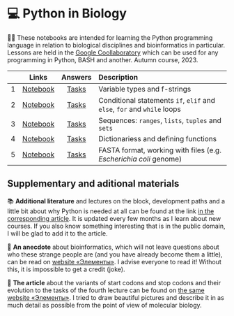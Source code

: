 # 💻 Python in Biology 

👨‍💻 These notebooks are intended for learning the Python programming language in relation to biological disciplines and bioinformatics in particular. Lessons are held in the [Google Coollaboratory](https://colab.research.google.com/) which can be used for any programming in Python, BASH and another. Autumn course, 2023.

|  | Links | Answers | Description | 
| :------: | :------: | :------: | :------ | 
| 1 | [Notebook](https://colab.research.google.com/drive/1hsL3ToeTnudcmI5K0SczRa7IUULYegKr?usp=sharing) | [Tasks](https://colab.research.google.com/drive/1L0Pk4RzXTYBIQIS1TJ-ygOc_rspHYfrs?usp=sharing) | Variable types and f-strings | 
| 2 | [Notebook](https://colab.research.google.com/drive/134q5zESk7hPb9hvpwgG8mxiKYvtXYRZv?usp=sharing) | [Tasks](https://colab.research.google.com/drive/1xF-PqdUFYvpLsUI646YiDYybAwD4Y_0d?usp=sharing) | Conditional statements `if`, `elif` and `else`, `for` and `while` loops | 
| 3 | [Notebook](https://colab.research.google.com/drive/13y1J3-1HQUpRnXi3KdJ-C-WzoOfD3GYk?usp=sharing) | [Tasks](https://colab.research.google.com/drive/1Prm65Egy33HK68mxs9UFDcIGD86K4efx?usp=sharing) | Sequences: `ranges`, `lists`, `tuples` and `sets` |
| 4 | [Notebook](https://colab.research.google.com/drive/16j9r72PWu-BgbXwe_bMZ_QZwXneR_zNd?usp=sharing) | [Tasks](https://colab.research.google.com/drive/18RDZ4svQsspZExpG9AUJVAOftSNxy79D?usp=sharing) | Dictionariess and defining functions | 
| 5 | [Notebook](https://colab.research.google.com/drive/11x2ZC1ZSrcBCoXiF67m2JCuOuNx__jol?usp=sharing) | [Tasks](https://colab.research.google.com/drive/1yJ_iKHTQMZ3aGtEpG8CnhHsZXfN2joYC?usp=sharing) | FASTA format, working with files (e.g. _Escherichia coli_ genome) | 

## Supplementary and aditional materials

📚 **Additional literature** and lectures on the block, development paths and a little bit about why Python is needed at all can be found at the link [in the corresponding article](https://vk.com/@nachatoi-literatura-po-python). It is updated every few months as I learn about new courses. If you also know something interesting that is in the public domain, I will be glad to add it to the article. 

🫠 **An anecdote** about bioinformatics, which will not leave questions about who these strange people are (and you have already become them a little), can be read on [website «Элементы»](https://elementy.ru/nauchno-populyarnaya_biblioteka/432183/Bioinformatiki_proiskhozhdenie_i_zhiznennyy_tsikl). I advise everyone to read it! Without this, it is impossible to get a credit (joke). 

📑 **The article** about the variants of start codons and stop codons and their evolution to the tasks of the fourth lecture can be found on [the same website «Элементы»](https://elementy.ru/problems/3023/Ot_nachala_do_kontsa). I tried to draw beautiful pictures and describe it in as much detail as possible from the point of view of molecular biology.
